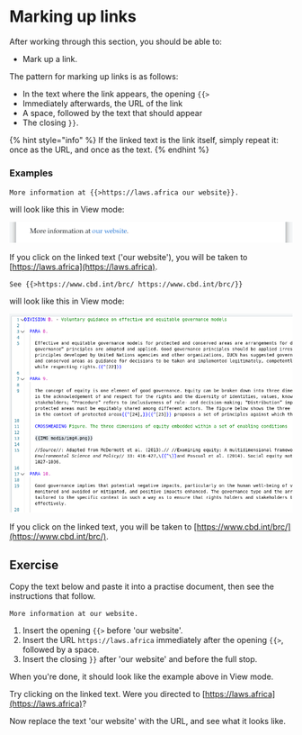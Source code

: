 # Marking up links

After working through this section, you should be able to:

* Mark up a link.

The pattern for marking up links is as follows:

* In the text where the link appears, the opening `{{>`
* Immediately afterwards, the URL of the link
* A space, followed by the text that should appear
* The closing `}}`.

{% hint style="info" %}
If the linked text is the link itself, simply repeat it: once as the URL, and once as the text.
{% endhint %}

### Examples

```
More information at {{>https://laws.africa our website}}.
```

will look like this in View mode:

![](<../../.gitbook/assets/image (110).png>)

If you click on the linked text ('our website'), you will be taken to [https://laws.africa](https://laws.africa).

```
See {{>https://www.cbd.int/brc/ https://www.cbd.int/brc/}}
```

will look like this in View mode:

![](<../../.gitbook/assets/image (205).png>)

If you click on the linked text, you will be taken to [https://www.cbd.int/brc/](https://www.cbd.int/brc/).

## Exercise

Copy the text below and paste it into a practise document, then see the instructions that follow.

```
More information at our website.
```

1. Insert the opening `{{>` before 'our website'.
2. Insert the URL `https://laws.africa` immediately after the opening `{{>`, followed by a space.
3. Insert the closing `}}` after 'our website' and before the full stop.

When you're done, it should look like the example above in View mode.

Try clicking on the linked text. Were you directed to [https://laws.africa](https://laws.africa)?

Now replace the text 'our website' with the URL, and see what it looks like.
